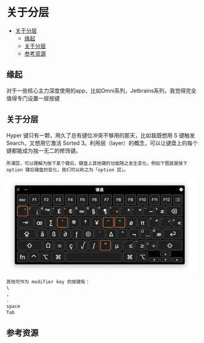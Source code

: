 # 关于分层

<!--ts-->
* [关于分层](#关于分层)
   * [缘起](#缘起)
   * [关于分层](#关于分层-1)
   * [参考资源](#参考资源)

<!-- Created by https://github.com/ekalinin/github-markdown-toc -->
<!-- Added by: runner, at: Sun Aug 28 14:30:22 UTC 2022 -->

<!--te-->

## 缘起

对于一些核心主力深度使用的app，比如Omni系列，Jetbrains系列，我觉得完全值得专门设置一层按键

## 关于分层

Hyper 键只有一颗，用久了总有键位冲突不够用的那天，比如我既想用 S 键触发 Search，又想用它激活 Sorted 3。利用层（layer）的概念，可以让键盘上的每个键都能成为独一无二的修饰键。

```admonish tip title\='所谓层'
所谓层，可以理解为按下某个键后，键盘上其他键的功能随之发生变化，例如下图就是按下 option 键后键盘的变化，我们可以称之为「option 层」。
```

![img](https://raw.githubusercontent.com/KuanHsiaoKuo/writing_materials/main/imgs/38a1657e2d8f0fa9ab00c7e9106caa90.gif)

```admonish info title='其他可以作为分层键的'
其他可作为 modifier key 的按键有：
\
,
.
space
Tab
```

## 参考资源